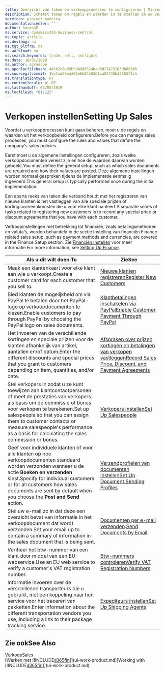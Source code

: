 ```yaml
---
title: Overzicht van taken om verkoopprocessen te configureren | Microsoft Docs
description: Schetst taken om regels en waarden in te stellen om uw verkoopbeleid en -processen te definiëren.
services: project-madeira
documentationcenter: ''
author: SorenGP
ms.service: dynamics365-business-central
ms.topic: article
ms.devlang: na
ms.tgt_pltfrm: na
ms.workload: na
ms.search.keywords: trade, sell, configure
ms.date: 10/01/2018
ms.author: sgroespe
ms.openlocfilehash: 445b2c8ad3b5d4989324bae3d27423163d6808b5
ms.sourcegitcommit: 1bcfaa99ea302e6b84b8361ca02730b135557fc1
ms.translationtype: HT
ms.contentlocale: nl-BE
ms.lasthandoff: 03/08/2019
ms.locfileid: "817125"
---
```

# <a name="setting-up-sales"></a><span data-ttu-id="e68f0-103">Verkopen instellen</span><span class="sxs-lookup"><span data-stu-id="e68f0-103">Setting Up Sales</span></span>
<span data-ttu-id="e68f0-104">Voordat u verkoopprocessen kunt gaan beheren, moet u de regels en waarden uit het verkoopbeleid configureren.</span><span class="sxs-lookup"><span data-stu-id="e68f0-104">Before you can manage sales processes, you must configure the rules and values that define the company's sales policies.</span></span>

<span data-ttu-id="e68f0-105">Eerst moet u de algemene instellingen configureren, zoals welke verkoopdocumenten vereist zijn en hoe de waarden daarvan worden geboekt.</span><span class="sxs-lookup"><span data-stu-id="e68f0-105">You must define the general setup, such as which sales documents are required and how their values are posted.</span></span> <span data-ttu-id="e68f0-106">Deze algemene instellingen worden normaal gesproken tijdens de implementatie eenmalig ingevoerd.</span><span class="sxs-lookup"><span data-stu-id="e68f0-106">This general setup is typically performed once during the initial implementation.</span></span>

<span data-ttu-id="e68f0-107">Een aparte reeks van taken die verband houdt met het registreren van nieuwe klanten is het vastleggen van alle speciale prijzen of kortingsovereenkomsten die u voor elke klant hanteert.</span><span class="sxs-lookup"><span data-stu-id="e68f0-107">A separate series of tasks related to registering new customers is to record any special price or discount agreements that you have with each customer.</span></span>

<span data-ttu-id="e68f0-108">Verkoopinstellingen met betrekking tot financiën, zoals betalingsmethoden en valuta's, worden behandeld in de sectie Instelling van financiën.</span><span class="sxs-lookup"><span data-stu-id="e68f0-108">Finance-related sales setup, such as payment methods and currencies, are covered in the Finance Setup section.</span></span> <span data-ttu-id="e68f0-109">Zie [Financiën instellen](finance-setup-finance.md) voor meer informatie.</span><span class="sxs-lookup"><span data-stu-id="e68f0-109">For more information, see [Setting Up Finance](finance-setup-finance.md).</span></span>

| <span data-ttu-id="e68f0-110">Als u dit wilt doen:</span><span class="sxs-lookup"><span data-stu-id="e68f0-110">To</span></span> | <span data-ttu-id="e68f0-111">Zie</span><span class="sxs-lookup"><span data-stu-id="e68f0-111">See</span></span> |
| --- | --- |
| <span data-ttu-id="e68f0-112">Maak een klantenkaart voor elke klant aan wie u verkoopt.</span><span class="sxs-lookup"><span data-stu-id="e68f0-112">Create a customer card for each customer that you sell to.</span></span> |[<span data-ttu-id="e68f0-113">Nieuwe klanten registreren</span><span class="sxs-lookup"><span data-stu-id="e68f0-113">Register New Customers</span></span>](sales-how-register-new-customers.md) |
| <span data-ttu-id="e68f0-114">Bied klanten de mogelijkheid om via PayPal te betalen door het PayPal-logo op verkoopdocumenten te kiezen.</span><span class="sxs-lookup"><span data-stu-id="e68f0-114">Enable customers to pay through PayPal by choosing the PayPal logo on sales documents.</span></span> |[<span data-ttu-id="e68f0-115">Klantbetalingen inschakelen via PayPal</span><span class="sxs-lookup"><span data-stu-id="e68f0-115">Enable Customer Payment Through PayPal</span></span>](sales-how-enable-payment-service-extensions.md) |
| <span data-ttu-id="e68f0-116">Het invoeren van de verschillende kortingen en speciale prijzen voor de klanten afhankelijk van artikel, aantallen en/of datum.</span><span class="sxs-lookup"><span data-stu-id="e68f0-116">Enter the different discounts and special prices that you grant to customers depending on item, quantities, and/or date.</span></span> |[<span data-ttu-id="e68f0-117">Afspraken over prijzen, kortingen en betalingen van verkopen vastleggen</span><span class="sxs-lookup"><span data-stu-id="e68f0-117">Record Sales Price, Discount, and Payment Agreements</span></span>](sales-how-record-sales-price-discount-payment-agreements.md) |
| <span data-ttu-id="e68f0-118">Stel verkopers in zodat u ze kunt toewijzen aan klantcontactpersonen of meet de prestaties van verkopers als basis om de commissie of bonus voor verkopen te berekenen.</span><span class="sxs-lookup"><span data-stu-id="e68f0-118">Set up salespeople so that you can assign them to customer contacts or measure salespeople's performance as a basis for calculating the sales commission or bonus.</span></span> |[<span data-ttu-id="e68f0-119">Verkopers instellen</span><span class="sxs-lookup"><span data-stu-id="e68f0-119">Set Up Salespeople</span></span>](sales-how-setup-salespeople.md) |
| <span data-ttu-id="e68f0-120">Geef voor individuele klanten of voor alle klanten op hoe verkoopdocumenten standaard worden verzonden wanneer u de actie **Boeken en verzenden** kiest.</span><span class="sxs-lookup"><span data-stu-id="e68f0-120">Specify for individual customers or for all customers how sales documents are sent by default when you choose the **Post and Send** action.</span></span> |[<span data-ttu-id="e68f0-121">Verzendprofielen van documenten instellen</span><span class="sxs-lookup"><span data-stu-id="e68f0-121">Set Up Document Sending Profiles</span></span>](sales-how-setup-document-send-profiles.md) |
| <span data-ttu-id="e68f0-122">Stel uw e-mail zo in dat deze een overzicht bevat van informatie in het verkoopdocument dat wordt verzonden.</span><span class="sxs-lookup"><span data-stu-id="e68f0-122">Set your email up to contain a summary of information in the sales document that is being sent.</span></span> |<span data-ttu-id="e68f0-123">[Documenten per e-mail verzenden](ui-how-send-documents-email.md).</span><span class="sxs-lookup"><span data-stu-id="e68f0-123">[Send Documents by Email](ui-how-send-documents-email.md).</span></span> |
|<span data-ttu-id="e68f0-124">Verifieer het btw-nummer van een klant door middel van een EU-webservice.</span><span class="sxs-lookup"><span data-stu-id="e68f0-124">Use an EU web service to verify a customer's VAT registration number.</span></span>|[<span data-ttu-id="e68f0-125">Btw-nummers controleren</span><span class="sxs-lookup"><span data-stu-id="e68f0-125">Verify VAT Registration Numbers</span></span>](finance-setup-vat.md)|
|<span data-ttu-id="e68f0-126">Informatie invoeren over de verschillende transporteurs die u gebruikt, met een koppeling naar hun service voor het traceren van pakketten.</span><span class="sxs-lookup"><span data-stu-id="e68f0-126">Enter information about the different transportation vendors you use, including a link to their package tracking service.</span></span>|[<span data-ttu-id="e68f0-127">Expediteurs instellen</span><span class="sxs-lookup"><span data-stu-id="e68f0-127">Set Up Shipping Agents</span></span>](sales-how-to-set-up-shipping-agents.md)|

## <a name="see-also"></a><span data-ttu-id="e68f0-128">Zie ook</span><span class="sxs-lookup"><span data-stu-id="e68f0-128">See Also</span></span>
[<span data-ttu-id="e68f0-129">Verkoop</span><span class="sxs-lookup"><span data-stu-id="e68f0-129">Sales</span></span>](sales-manage-sales.md)  
<span data-ttu-id="e68f0-130">[Werken met [!INCLUDE[d365fin](includes/d365fin_md.md)]](ui-work-product.md)</span><span class="sxs-lookup"><span data-stu-id="e68f0-130">[Working with [!INCLUDE[d365fin](includes/d365fin_md.md)]](ui-work-product.md)</span></span>
